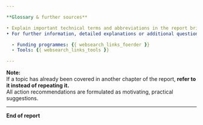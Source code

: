 ```yaml
---

**Glossary & further sources**

• Explain important technical terms and abbreviations in the report briefly and clearly (in parentheses or as a footnote).
• For further information, detailed explanations or additional questions, see the appendix, glossary or the following sources:

  - Funding programmes: {{ websearch_links_foerder }}
  - Tools: {{ websearch_links_tools }}

---
```


**Note:**  
If a topic has already been covered in another chapter of the report, **refer to it instead of repeating it.**  
All action recommendations are formulated as motivating, practical suggestions.

---

**End of report**

